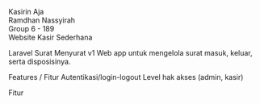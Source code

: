 Kasirin Aja <br>
Ramdhan Nassyirah <br>
Group 6 - 189 <br>
Website Kasir Sederhana 

Laravel Surat Menyurat v1
Web app untuk mengelola surat masuk, keluar, serta disposisinya.

Features / Fitur
Autentikasi/login-logout
Level hak akses (admin, kasir)

Fitur
<ol>

